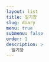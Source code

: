```yaml
---
layout: list
title: 일기장
slug: diary
menu: true
submenu: false
order: 1
description: >
  일기장
---
```

